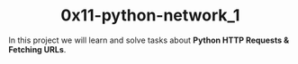 <h1 align="center"> 0x11-python-network_1 </h1>

In this project we will learn and solve tasks about __Python HTTP Requests & Fetching URLs__.

